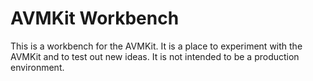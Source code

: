 # AVMKit Workbench

This is a workbench for the AVMKit. It is a place to experiment with the AVMKit and to test out new ideas. It is not intended to be a production environment.
